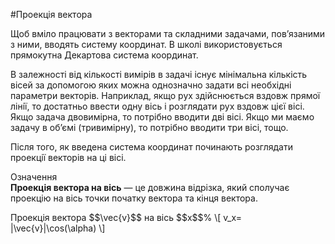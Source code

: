 #Проекція вектора

Щоб вмiло працювати з векторами та складними задачами, пов’язаними з ними,
вводять систему координат. В школi використовується прямокутна Декартова
система координат.


В залежностi вiд кiлькостi вимiрiв в задачi iснує мiнiмальна кiлькiсть вiсей за допомогою яких можна однозначно задати всi необхiднi параметри векторiв. Наприклад, якщо рух здiйснюється вздовж прямої лiнiї, то достатньо ввести одну вiсь i розглядати рух вздовж цiєї вiсi. Якщо задача двовимiрна, то потрiбно вводити двi вiсi. Якщо ми маємо задачу в об’ємi (тривимiрну), то потрiбно вводити три вiсi, тощо.


Пiсля того, як введена система координат починають розглядати проекцiї векторiв на цi вiсi.


<div class="eoz-wrap">
<span class="eoz">Означення</span>
<div class="eoz-text">
<b>Проекцiя вектора на вiсь</b> — це довжина вiдрiзка, який сполучає проекцiю на вiсь точки початку вектора та кiнця вектора.</br>
<p></p>
<p1>Проекцiя вектора $$\vec{v}$$</p1> на вісь $$x$$% 
\[ v_x= |\vec{v}|\cos(\alpha) \]
</div>
</div>